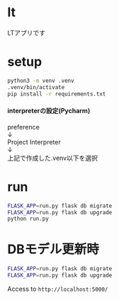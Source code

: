 # lt
LTアプリです

# setup
```bash
python3 -m venv .venv
.venv/bin/activate
pip install -r requirements.txt
```

#### interpreterの設定(Pycharm)
preference  
↓  
Project Interpreter  
↓  
上記で作成した.venv以下を選択

# run
```bash
FLASK_APP=run.py flask db migrate
FLASK_APP=run.py flask db upgrade
python run.py
```

# DBモデル更新時
```bash
FLASK_APP=run.py flask db migrate
FLASK_APP=run.py flask db upgrade
```
Access to `http://localhost:5000/`
